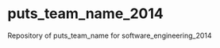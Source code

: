 puts_team_name_2014
===================

Repository of puts_team_name for software_engineering_2014
